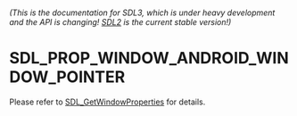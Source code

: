 ###### (This is the documentation for SDL3, which is under heavy development and the API is changing! [SDL2](https://wiki.libsdl.org/SDL2/) is the current stable version!)
# SDL_PROP_WINDOW_ANDROID_WINDOW_POINTER

Please refer to [SDL_GetWindowProperties](SDL_GetWindowProperties) for details.

